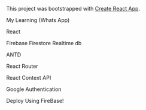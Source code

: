 This project was bootstrapped with [Create React App](https://github.com/facebook/create-react-app).

My Learning (Whats App) 

React 

Firebase Firestore Realtime db 

ANTD 

React Router 

React Context API 

Google Authentication 

Deploy Using FireBase! 
